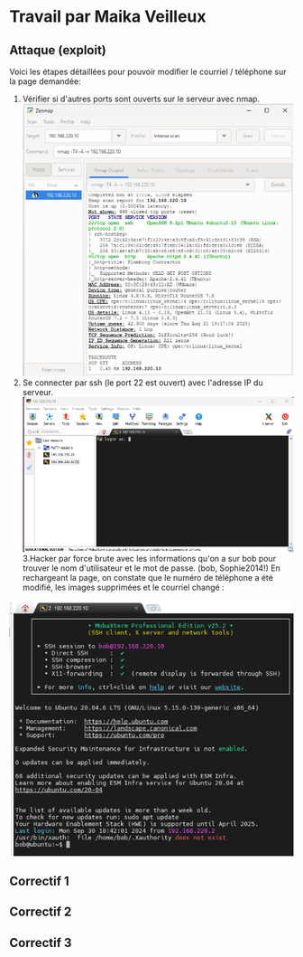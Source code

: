# Travail par Maika Veilleux
## Attaque (exploit)
Voici les étapes détaillées pour pouvoir modifier le courriel / téléphone sur la page demandée:
1. Vérifier si d'autres ports sont ouverts sur le serveur avec nmap.
![nmap](nmap.png)
2. Se connecter par ssh (le port 22 est ouvert) avec l'adresse IP du serveur.
![ssh](ssh.png)
3.Hacker par force brute avec les informations qu'on a sur bob pour trouver le nom d'utilisateur et le mot de passe. (bob, Sophie2014!)
En rechargeant la page, on constate que le numéro de téléphone a été modifié, les images supprimées et le courriel changé :

![login](login.png)
## Correctif 1
## Correctif 2
## Correctif 3
